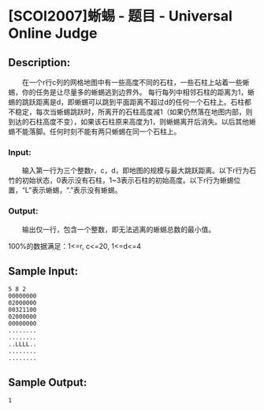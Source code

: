 # [SCOI2007]蜥蜴 - 题目 - Universal Online Judge

## Description: 

　　在一个r行c列的网格地图中有一些高度不同的石柱，一些石柱上站着一些蜥蜴，你的任务是让尽量多的蜥蜴逃到边界外。 每行每列中相邻石柱的距离为1，蜥蜴的跳跃距离是d，即蜥蜴可以跳到平面距离不超过d的任何一个石柱上。石柱都不稳定，每次当蜥蜴跳跃时，所离开的石柱高度减1（如果仍然落在地图内部，则到达的石柱高度不变），如果该石柱原来高度为1，则蜥蜴离开后消失。以后其他蜥蜴不能落脚。任何时刻不能有两只蜥蜴在同一个石柱上。

### Input: 

　　输入第一行为三个整数r，c，d，即地图的规模与最大跳跃距离。以下r行为石竹的初始状态，0表示没有石柱，1~3表示石柱的初始高度。以下r行为蜥蜴位置，“L”表示蜥蜴，“.”表示没有蜥蜴。

### Output: 

　　输出仅一行，包含一个整数，即无法逃离的蜥蜴总数的最小值。

100%的数据满足：1<=r, c<=20, 1<=d<=4


## Sample Input: 
```
5 8 2
00000000
02000000
00321100
02000000
00000000
........
........
..LLLL..
........
........
```

## Sample Output: 
```
1
```
